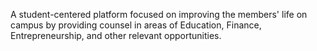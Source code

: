A student-centered platform focused on improving the members' life on campus by providing counsel in areas of Education, Finance, Entrepreneurship, and other relevant opportunities.
